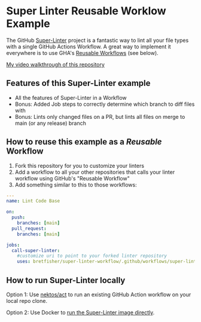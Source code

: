 # Super Linter Reusable Worklow Example

The GitHub [Super-Linter](https://github.com/marketplace/actions/super-linter) project is a fantastic way to lint all your file types with a single GitHub Actions Workflow. A great way to implement it everywhere is to use GHA's [Reusable Workflows](https://docs.github.com/en/actions/learn-github-actions/reusing-workflows) (see below).

[My video walkthrough of this repository](https://youtu.be/aXZgQM8DqXg)

## Features of this Super-Linter example

- All the features of Super-Linter in a Workflow
- Bonus: Added Job steps to correctly determine which branch to diff files with
- Bonus: Lints only changed files on a PR, but lints all files on merge to main (or any release) branch

## How to reuse this example as a *Reusable* Workflow

1. Fork this repository for you to customize your linters
2. Add a workflow to all your other repositories that calls your linter workflow using GitHub's "Reusable Workflow"
3. Add something similar to this to those workflows:

```yaml
---
name: Lint Code Base

on:
  push:
    branches: [main]
  pull_request:
    branches: [main]

jobs:
  call-super-linter:
    #customize uri to point to your forked linter repository
    uses: bretfisher/super-linter-workflow/.github/workflows/super-linter.yaml@main
```

## How to run Super-Linter locally

Option 1: Use [nektos/act](https://github.com/nektos/act) to run an existing GitHub Action workflow on your local repo clone.

Option 2: Use Docker to [run the Super-Linter image directly](https://github.com/github/super-linter/blob/main/docs/run-linter-locally.md).
